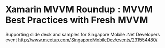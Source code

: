 # Xamarin MVVM Roundup :  MVVM Best Practices with Fresh MVVM
Supporting slide deck and samples for Singapore  Mobile .Net Developers event http://www.meetup.com/SingaporeMobileDev/events/231554480/
